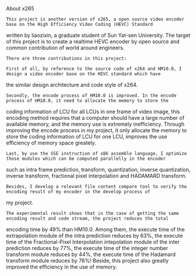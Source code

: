 About x265

	This project is another version of x265, a open source video encoder base on the High Efficiency Video Coding (HEVC) Standard
written by liaozixin, a graduate student of Sun Yat-sen University. The target of this project is to create a realtime HEVC encoder
by open source and common contribution of world around engineers.

    There are three contributions in this project:

    First of all, by reference to the source code of x264 and HM10.0, I design a video encoder base on the HEVC standard which have
the similar design architecture and code style of x264. 

    Secondly, the encode process of HM10.0 is improved. In the encode process of HM10.0, it need to allocate the memory to store the
coding information of LCU for all LCUs in one frame of video image, this encoding method requires that a computer should have a large
number of available memory, and the memory use is extremely inefficiency. Through improving the encode process in my project, it only
allocate the memory to store the coding information of LCU for one LCU, improves the use efficiency of memory space greately. 

    Last, by use the SSE instruction of x86 assemble language, I optimize those modules which can be computed parallelly in the encoder
such as intra frame prediction, transform, quantization, inverse quantization, inverse transform, fractional pixel interpolation and
HADAMARD transform.

    Besides, I develop a relevant file content compare tool to verify the encoding result of my encoder in the develop process of
my project.

    The experimental result shows that in the case of getting the same encoding result and code stream, the project reduces the total
encoding time by 49% than HM10.0. Among them, the execute time of the extrapolation module of the intra prediction reduces by 63%,
the execute time of the Fractional-Pixel Interpolation intepolation module of the inter prediction reduces by 77%, the execute time
of the integer number transform module reduces by 44%, the execute time of the Hadamard transform module reduces by 76%! Beside, this
project also greatly improved the efficiency in the use of memory.

